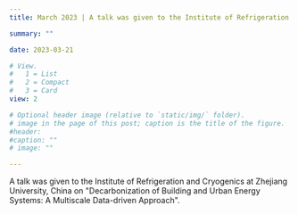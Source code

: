 ```yaml
---
title: March 2023 | A talk was given to the Institute of Refrigeration and Cryogenics at Zhejiang University, China.

summary: ""

date: 2023-03-21

# View.
#   1 = List
#   2 = Compact
#   3 = Card
view: 2

# Optional header image (relative to `static/img/` folder).
# image in the page of this post; caption is the title of the figure.
#header:
#caption: ""   
# image: ""   

---
```


A talk was given to the Institute of Refrigeration and Cryogenics at Zhejiang University, China on "Decarbonization of Building and Urban Energy Systems: A Multiscale Data-driven Approach".


